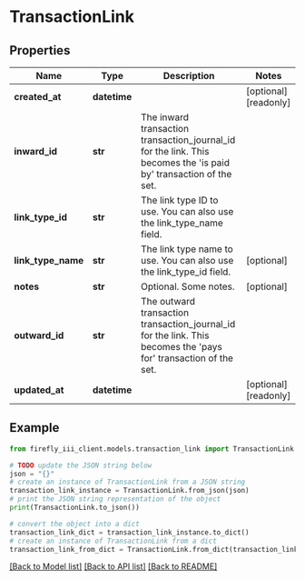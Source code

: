# TransactionLink


## Properties

Name | Type | Description | Notes
------------ | ------------- | ------------- | -------------
**created_at** | **datetime** |  | [optional] [readonly] 
**inward_id** | **str** | The inward transaction transaction_journal_id for the link. This becomes the &#39;is paid by&#39; transaction of the set. | 
**link_type_id** | **str** | The link type ID to use. You can also use the link_type_name field. | 
**link_type_name** | **str** | The link type name to use. You can also use the link_type_id field. | [optional] 
**notes** | **str** | Optional. Some notes. | [optional] 
**outward_id** | **str** | The outward transaction transaction_journal_id for the link. This becomes the &#39;pays for&#39; transaction of the set. | 
**updated_at** | **datetime** |  | [optional] [readonly] 

## Example

```python
from firefly_iii_client.models.transaction_link import TransactionLink

# TODO update the JSON string below
json = "{}"
# create an instance of TransactionLink from a JSON string
transaction_link_instance = TransactionLink.from_json(json)
# print the JSON string representation of the object
print(TransactionLink.to_json())

# convert the object into a dict
transaction_link_dict = transaction_link_instance.to_dict()
# create an instance of TransactionLink from a dict
transaction_link_from_dict = TransactionLink.from_dict(transaction_link_dict)
```
[[Back to Model list]](../README.md#documentation-for-models) [[Back to API list]](../README.md#documentation-for-api-endpoints) [[Back to README]](../README.md)


